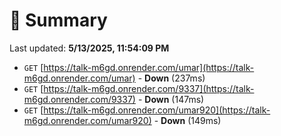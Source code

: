 # 📖 Summary
Last updated: **5/13/2025, 11:54:09 PM**

- `GET` [https://talk-m6gd.onrender.com/umar](https://talk-m6gd.onrender.com/umar) - **Down** (237ms)
- `GET` [https://talk-m6gd.onrender.com/9337](https://talk-m6gd.onrender.com/9337) - **Down** (147ms)
- `GET` [https://talk-m6gd.onrender.com/umar920](https://talk-m6gd.onrender.com/umar920) - **Down** (149ms)
